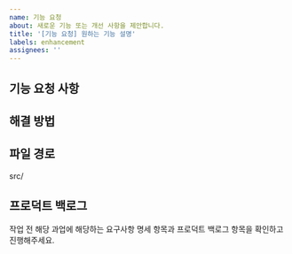 ```yaml
---
name: 기능 요청
about: 새로운 기능 또는 개선 사항을 제안합니다.
title: '[기능 요청] 원하는 기능 설명'
labels: enhancement
assignees: ''
---
```


## 기능 요청 사항

<!-- 어떤 기능을 추가하거나 개선하고 싶은지 설명해주세요. -->

## 해결 방법

<!-- 이 기능을 어떻게 구현할지에 대한 간단한 설명을 적어주세요. -->

## 파일 경로

src/

## 프로덕트 백로그

작업 전 해당 과업에 해당하는 요구사항 명세 항목과 프로덕트 백로그 항목을 확인하고 진행해주세요.
